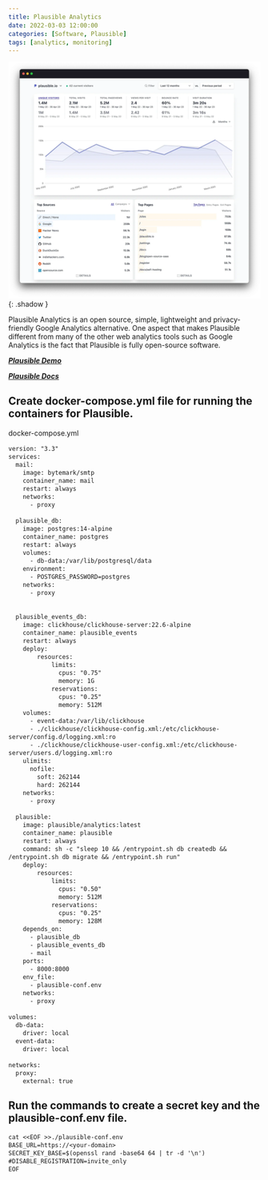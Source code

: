 ```yaml
---
title: Plausible Analytics
date: 2022-03-03 12:00:00
categories: [Software, Plausible]
tags: [analytics, monitoring]
---
```

![](https://github.com/senad-d/senad-d.github.io/blob/main/_media/images/plausible-analytics.jpg?raw=true){: .shadow }

Plausible Analytics is an open source, simple, lightweight and privacy-friendly Google Analytics alternative. One aspect that makes Plausible different from many of the other web analytics tools such as Google Analytics is the fact that Plausible is fully open-source software.

[***Plausible Demo***](https://plausible.io/plausible.io)

[***Plausible Docs***](https://plausible.io/docs)

## Create docker-compose.yml file for running the containers for Plausible.
docker-compose.yml
```shell
version: "3.3"
services:
  mail:
    image: bytemark/smtp
    container_name: mail
    restart: always
    networks:
      - proxy

  plausible_db:
    image: postgres:14-alpine
    container_name: postgres
    restart: always
    volumes:
      - db-data:/var/lib/postgresql/data
    environment:
      - POSTGRES_PASSWORD=postgres
    networks:
      - proxy


  plausible_events_db:
    image: clickhouse/clickhouse-server:22.6-alpine
    container_name: plausible_events
    restart: always
    deploy:
        resources:
            limits:
              cpus: "0.75"
              memory: 1G
            reservations:
              cpus: "0.25"
              memory: 512M
    volumes:
      - event-data:/var/lib/clickhouse
      - ./clickhouse/clickhouse-config.xml:/etc/clickhouse-server/config.d/logging.xml:ro
      - ./clickhouse/clickhouse-user-config.xml:/etc/clickhouse-server/users.d/logging.xml:ro
    ulimits:
      nofile:
        soft: 262144
        hard: 262144
    networks:
      - proxy

  plausible:
    image: plausible/analytics:latest
    container_name: plausible
    restart: always
    command: sh -c "sleep 10 && /entrypoint.sh db createdb && /entrypoint.sh db migrate && /entrypoint.sh run"
    deploy:
        resources:
            limits:
              cpus: "0.50"
              memory: 512M
            reservations:
              cpus: "0.25"
              memory: 128M
    depends_on:
      - plausible_db
      - plausible_events_db
      - mail
    ports:
      - 8000:8000
    env_file:
      - plausible-conf.env
    networks:
      - proxy

volumes:
  db-data:
    driver: local
  event-data:
    driver: local

networks:
  proxy:
    external: true
```

## Run the commands to create a secret key and the plausible-conf.env file.

```shell
cat <<EOF >>./plausible-conf.env
BASE_URL=https://<your-domain>
SECRET_KEY_BASE=$(openssl rand -base64 64 | tr -d '\n')
#DISABLE_REGISTRATION=invite_only
EOF
```
